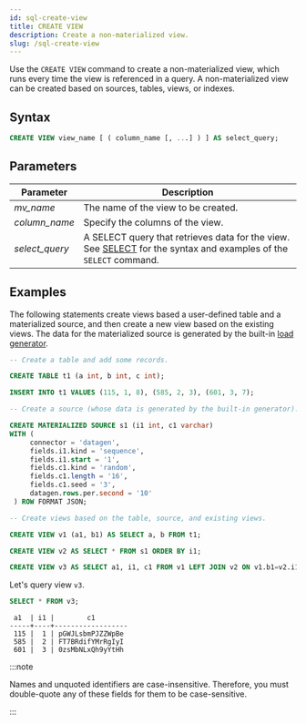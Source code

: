 ```yaml
---
id: sql-create-view
title: CREATE VIEW
description: Create a non-materialized view.
slug: /sql-create-view
---
```


Use the `CREATE VIEW` command to create a non-materialized view, which runs every time the view is referenced in a query. A non-materialized view can be created based on sources, tables, views, or indexes.

## Syntax

```sql
CREATE VIEW view_name [ ( column_name [, ...] ) ] AS select_query;
```

## Parameters

|Parameter                  | Description           |
|---------------------------|-----------------------|
|*mv_name*                  |The name of the view to be created.|
|*column_name*              |Specify the columns of the view.|
|*select_query*             |A SELECT query that retrieves data for the view. See [SELECT](sql-select.md) for the syntax and examples of the `SELECT` command.|


## Examples

The following statements create views based a user-defined table and a materialized source, and then create a new view based on the existing views. The data for the materialized source is generated by the built-in [load generator](/create-source/create-source-datagen.md).

```sql
-- Create a table and add some records.

CREATE TABLE t1 (a int, b int, c int);

INSERT INTO t1 VALUES (115, 1, 8), (585, 2, 3), (601, 3, 7);

-- Create a source (whose data is generated by the built-in generator).

CREATE MATERIALIZED SOURCE s1 (i1 int, c1 varchar) 
WITH (
     connector = 'datagen',
     fields.i1.kind = 'sequence',
     fields.i1.start = '1',
     fields.c1.kind = 'random',
     fields.c1.length = '16',
     fields.c1.seed = '3',
     datagen.rows.per.second = '10'
 ) ROW FORMAT JSON;

-- Create views based on the table, source, and existing views.

CREATE VIEW v1 (a1, b1) AS SELECT a, b FROM t1;

CREATE VIEW v2 AS SELECT * FROM s1 ORDER BY i1;

CREATE VIEW v3 AS SELECT a1, i1, c1 FROM v1 LEFT JOIN v2 ON v1.b1=v2.i1;
```
Let's query view `v3`.
```sql
SELECT * FROM v3;
```
```
 a1  | i1 |        c1        
-----+----+------------------
 115 |  1 | pGWJLsbmPJZZWpBe
 585 |  2 | FT7BRdifYMrRgIyI
 601 |  3 | 0zsMbNLxQh9yYtHh
```


:::note

Names and unquoted identifiers are case-insensitive. Therefore, you must double-quote any of these fields for them to be case-sensitive.

:::